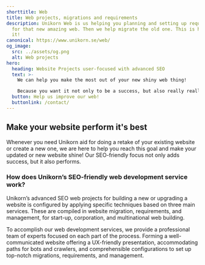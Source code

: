 ```yaml
---
shorttitle: Web
title: Web projects, migrations and requirements
description: Unikorn Web is us helping you planning and setting up requirements
  for that new amazing web. Then we help migrate the old one. This is how we do
  it!
canonical: https://www.unikorn.se/web/
og_image:
  src: ../assets/og.png
  alt: Web projects
hero:
  heading: Website Projects user-focused with advanced SEO
  text: >-
    We can help you make the most out of your new shiny web thing!

    Because you want it not only to be a success, but also really really good, and fast. You also want search engines to like it so much, it shows off your shine web thing on its search result pages.
  button: Help us improve our web!
  buttonlink: /contact/
---
```

## Make your website perform it's best

Whenever you need Unikorn aid for doing a retake of your existing website or create a new one, we are here to help you reach this goal and make your updated or new website shine! Our SEO-friendly focus not only adds success, but it also performs.



### How does Unikorn’s SEO-friendly web development service work?

Unikorn’s advanced SEO web projects for building a new or upgrading a website is configured by applying specific techniques based on three main services. These are compiled in website migration, requirements, and management, for start-up, corporation, and multinational web building.

To accomplish our web development services, we provide a professional team of experts focused on each part of the process. Forming a well-communicated website offering a UX-friendly presentation, accommodating paths for bots and crawlers, and comprehensible configurations to set up top-notch migrations, requirements, and management.